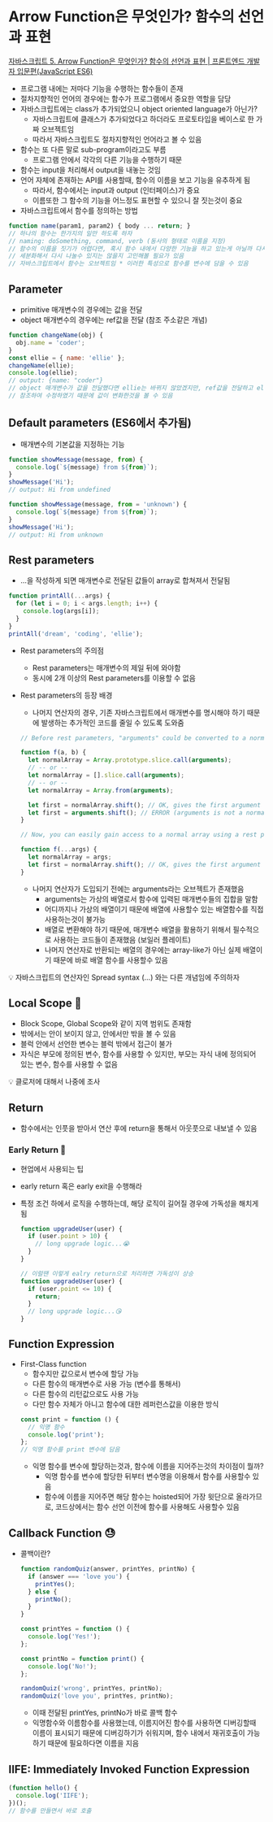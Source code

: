 # Arrow Function은 무엇인가? 함수의 선언과 표현

[자바스크립트 5. Arrow Function은 무엇인가? 함수의 선언과 표현 | 프론트엔드 개발자 입문편(JavaScript ES6)](https://youtu.be/e_lU39U-5bQ)

- 프로그램 내에는 저마다 기능을 수행하는 함수들이 존재
- 절차지향적인 언어의 경우에는 함수가 프로그램에서 중요한 역할을 담당
- 자바스크립트에는 class가 추가되었으니 object oriented language가 아닌가?
  - 자바스크립트에 클래스가 추가되었다고 하더라도 프로토타입을 베이스로 한 가짜 오브젝트임
  - 따라서 자바스크립트도 절차지향적인 언어라고 볼 수 있음
- 함수는 또 다른 말로 sub-program이라고도 부름
  - 프로그램 안에서 각각의 다른 기능을 수행하기 때문
- 함수는 input을 처리해서 output을 내놓는 것임
- 언어 자체에 존재하는 API를 사용할때, 함수의 이름을 보고 기능을 유추하게 됨
  - 따라서, 함수에서는 input과 output (인터페이스)가 중요
  - 이름또한 그 함수의 기능을 어느정도 표현할 수 있으니 잘 짓는것이 중요
- 자바스크립트에서 함수를 정의하는 방법

```jsx
function name(param1, param2) { body ... return; }
// 하나의 함수는 한가지의 일만 하도록 하자
// naming: doSomething, command, verb (동사의 형태로 이름을 지정)
// 함수의 이름을 짓기가 어렵다면, 혹시 함수 내에서 다양한 기능을 하고 있는게 아닐까 다시 생각
// 세분화해서 다시 나눌수 있지는 않을지 고민해볼 필요가 있음
// 자바스크립트에서 함수는 오브젝트임 * 이러한 특성으로 함수를 변수에 담을 수 있음
```

## Parameter

- primitive 매개변수의 경우에는 값을 전달
- object 매개변수의 경우에는 ref값을 전달 (참조 주소같은 개념)

```jsx
function changeName(obj) {
  obj.name = 'coder';
}
const ellie = { name: 'ellie' };
changeName(ellie);
console.log(ellie);
// output: {name: "coder"}
// object 매개변수가 값을 전달했다면 ellie는 바뀌지 않았겠지만, ref값을 전달하고 ellie object를
// 참조하여 수정하였기 때문에 값이 변화한것을 볼 수 있음
```

## Default parameters (ES6에서 추가됨)

- 매개변수의 기본값을 지정하는 기능

```jsx
function showMessage(message, from) {
  console.log(`${message} from ${from}`);
}
showMessage('Hi');
// output: Hi from undefined

function showMessage(message, from = 'unknown') {
  console.log(`${message} from ${from}`);
}
showMessage('Hi');
// output: Hi from unknown
```

## Rest parameters

- ...을 작성하게 되면 매개변수로 전달된 값들이 array로 합쳐져서 전달됨

```jsx
function printAll(...args) {
  for (let i = 0; i < args.length; i++) {
    console.log(args[i]);
  }
}
printAll('dream', 'coding', 'ellie');
```

- Rest parameters의 주의점
  - Rest parameters는 매개변수의 제일 뒤에 와야함
  - 동시에 2개 이상의 Rest parameters를 이용할 수 없음
- Rest parameters의 등장 배경

  - 나머지 연산자의 경우, 기존 자바스크립트에서 매개변수를 명시해야 하기 때문에 발생하는 추가적인 코드를 줄일 수 있도록 도와줌

  ```jsx
  // Before rest parameters, "arguments" could be converted to a normal array using:

  function f(a, b) {
    let normalArray = Array.prototype.slice.call(arguments);
    // -- or --
    let normalArray = [].slice.call(arguments);
    // -- or --
    let normalArray = Array.from(arguments);

    let first = normalArray.shift(); // OK, gives the first argument
    let first = arguments.shift(); // ERROR (arguments is not a normal array)
  }

  // Now, you can easily gain access to a normal array using a rest parameter

  function f(...args) {
    let normalArray = args;
    let first = normalArray.shift(); // OK, gives the first argument
  }
  ```

  - 나머지 연산자가 도입되기 전에는 arguments라는 오브젝트가 존재했음
    - arguments는 가상의 배열로서 함수에 입력된 매개변수들의 집합을 말함
    - 어디까지나 가상의 배열이기 때문에 배열에 사용할수 있는 배열함수를 직접 사용하는것이 불가능
    - 배열로 변환해야 하기 때문에, 매개변수 배열을 활용하기 위해서 필수적으로 사용하는 코드들이 존재했음 (보일러 플레이트)
    - 나머지 연산자로 반환되는 배열의 경우에는 array-like가 아닌 실제 배열이기 때문에 바로 배열 함수를 사용할수 있음

<aside>
💡 자바스크립트의 연산자인 Spread syntax (...) 와는 다른 개념임에 주의하자

</aside>

## Local Scope 🙌

- Block Scope, Global Scope와 같이 지역 범위도 존재함
- 밖에서는 안이 보이지 않고, 안에서만 밖을 볼 수 있음
- 블럭 안에서 선언한 변수는 블럭 밖에서 접근이 불가
- 자식은 부모에 정의된 변수, 함수를 사용할 수 있지만, 부모는 자식 내에 정의되어 있는 변수, 함수를 사용할 수 없음

<aside>
💡 클로저에 대해서 나중에 조사

</aside>

## Return

- 함수에서는 인풋을 받아서 연산 후에 return을 통해서 아웃풋으로 내보낼 수 있음

### Early Return 🙌

- 현업에서 사용되는 팁
- early return 혹은 early exit을 수행해라
- 특정 조건 하에서 로직을 수행하는데, 해당 로직이 길어질 경우에 가독성을 해치게 됨

  ```jsx
  function upgradeUser(user) {
    if (user.point > 10) {
      // long upgrade logic...😭
    }
  }

  // 이럴땐 이렇게 ealry return으로 처리하면 가독성이 상승
  function upgradeUser(user) {
    if (user.point <= 10) {
      return;
    }
    // long upgrade logic...😘
  }
  ```

## Function Expression

- First-Class function
  - 함수지만 값으로서 변수에 할당 가능
  - 다른 함수의 매개변수로 사용 가능 (변수를 통해서)
  - 다른 함수의 리턴값으로도 사용 가능
  - 다만 함수 자체가 아니고 함수에 대한 레퍼런스값을 이용한 방식
  ```jsx
  const print = function () {
    // 익명 함수
    console.log('print');
  };
  // 익명 함수를 print 변수에 담음
  ```
  - 익명 함수를 변수에 할당하는것과, 함수에 이름을 지어주는것의 차이점이 뭘까?
    - 익명 함수를 변수에 할당한 뒤부터 변수명을 이용해서 함수를 사용할수 있음
    - 함수에 이름을 지어주면 해당 함수는 hoisted되어 가장 윗단으로 올라가므로, 코드상에서는 함수 선언 이전에 함수를 사용해도 사용할수 있음

## Callback Function 😓

- 콜백이란?

  ```jsx
  function randomQuiz(answer, printYes, printNo) {
    if (answer === 'love you') {
      printYes();
    } else {
      printNo();
    }
  }

  const printYes = function () {
    console.log('Yes!');
  };

  const printNo = function print() {
    console.log('No!');
  };

  randomQuiz('wrong', printYes, printNo);
  randomQuiz('love you', printYes, printNo);
  ```

  - 이때 전달된 printYes, printNo가 바로 콜백 함수
  - 익명함수와 이름함수를 사용했는데, 이름지어진 함수를 사용하면 디버깅할때 이름이 표시되기 때문에 디버깅하기가 쉬워지며, 함수 내에서 재귀호출이 가능하기 때문에 필요하다면 이름을 지음

## IIFE: Immediately Invoked Function Expression

```jsx
(function hello() {
  console.log('IIFE');
})();
// 함수를 만들면서 바로 호출
```
